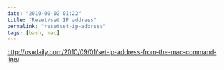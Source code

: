 ```yaml
---
date: "2010-09-02 01:22"
title: "Reset/set IP address"
permalink: "resetset-ip-address"
tags: [bash, mac]
---
```


<a href="http://osxdaily.com/2010/09/01/set-ip-address-from-the-mac-command-line/">http://osxdaily.com/2010/09/01/set-ip-address-from-the-mac-command-line/</a>
